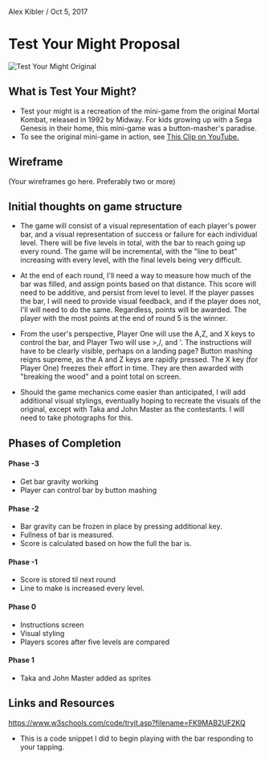 Alex Kibler / Oct 5, 2017

# Test Your Might Proposal

![Test Your Might Original](assets/testoriginal.png)

## What is Test Your Might?

- Test your might is a recreation of the mini-game from the original Mortal Kombat, released in 1992 by Midway. For kids growing up with a Sega Genesis in their home, this mini-game was a button-masher's paradise.
- To see the original mini-game in action, see [This Clip on YouTube.](https://youtu.be/RiwMEI2wNxQ?t=3m17s)

## Wireframe

(Your wireframes go here. Preferably two or more)

## Initial thoughts on game structure

- The game will consist of a visual representation of each player's power bar, and a visual representation of success or failure for each individual level. There will be five levels in total, with the bar to reach going up every round. The game will be incremental, with the "line to beat" increasing with every level, with the final levels being very difficult.

- At the end of each round, I'll need a way to measure how much of the bar was filled, and assign points based on that distance. This score will need to be additive, and persist from level to level. If the player passes the bar, I will need to provide visual feedback, and if the player does not, I'll will need to do the same. Regardless, points will be awarded. The player with the most points at the end of round 5 is the winner.

- From the user's perspective, Player One will use the A,Z, and X keys to control the bar, and Player Two will use >,/, and '. The instructions will have to be clearly visible, perhaps on a landing page? Button mashing reigns supreme, as the A and Z keys are rapidly pressed. The X key (for Player One) freezes their effort in time. They are then awarded with "breaking the wood" and a point total on screen.

- Should the game mechanics come easier than anticipated, I will add additional visual stylings, eventually hoping to recreate the visuals of the original, except with Taka and John Master as the contestants. I will need to take photographs for this.

## Phases of Completion

#### Phase -3

- Get bar gravity working
- Player can control bar by button mashing

#### Phase -2

- Bar gravity can be frozen in place by pressing additional key.
- Fullness of bar is measured.
- Score is calculated based on how the full the bar is.

#### Phase -1

- Score is stored til next round
- Line to make is increased every level.

#### Phase 0

- Instructions screen
- Visual styling
- Players scores after five levels are compared

#### Phase 1

- Taka and John Master added as sprites

## Links and Resources

https://www.w3schools.com/code/tryit.asp?filename=FK9MAB2UF2KQ
- This is a code snippet I did to begin playing with the bar responding to your tapping.
